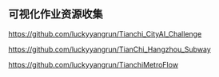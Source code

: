## 可视化作业资源收集

<https://github.com/luckyyangrun/Tianchi_CityAI_Challenge>

<https://github.com/luckyyangrun/TianChi_Hangzhou_Subway>

<https://github.com/luckyyangrun/TianchiMetroFlow>
